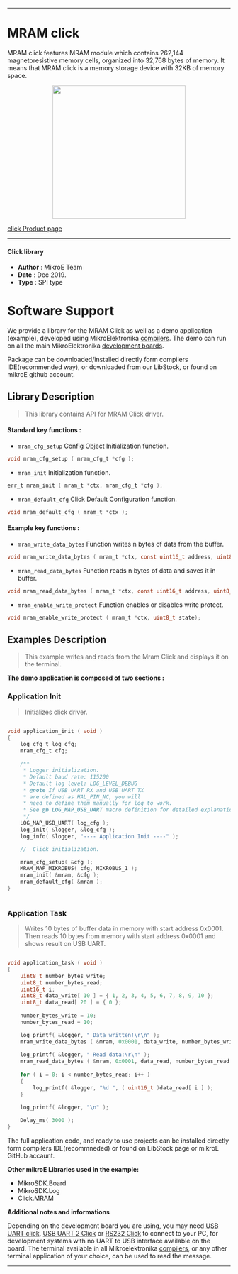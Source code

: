 

---
# MRAM click

MRAM click features MRAM module which contains 262,144 magnetoresistive memory cells, organized into 32,768 bytes of memory. It means that MRAM click is a memory storage device with 32KB of memory space. 

<p align="center">
  <img src="https://download.mikroe.com/images/click_for_ide/mram_click.png" height=300px>
</p>

[click Product page](https://www.mikroe.com/mram-click)

---


#### Click library 

- **Author**        : MikroE Team
- **Date**          : Dec 2019.
- **Type**          : SPI type


# Software Support

We provide a library for the MRAM Click 
as well as a demo application (example), developed using MikroElektronika 
[compilers](https://shop.mikroe.com/compilers). 
The demo can run on all the main MikroElektronika [development boards](https://shop.mikroe.com/development-boards).

Package can be downloaded/installed directly form compilers IDE(recommended way), or downloaded from our LibStock, or found on mikroE github account. 

## Library Description

> This library contains API for MRAM Click driver.

#### Standard key functions :

- `mram_cfg_setup` Config Object Initialization function.
```c
void mram_cfg_setup ( mram_cfg_t *cfg ); 
```

- `mram_init` Initialization function.
```c
err_t mram_init ( mram_t *ctx, mram_cfg_t *cfg );
```

- `mram_default_cfg` Click Default Configuration function.
```c
void mram_default_cfg ( mram_t *ctx );
```

#### Example key functions :

- `mram_write_data_bytes` Function writes n bytes of data from the buffer.
```c
void mram_write_data_bytes ( mram_t *ctx, const uint16_t address, uint8_t *buffer, const uint16_t nBytes);
```

- `mram_read_data_bytes` Function reads n bytes of data and saves it in buffer.
```c
void mram_read_data_bytes ( mram_t *ctx, const uint16_t address, uint8_t *buffer, const uint16_t n_bytes);
```

- `mram_enable_write_protect` Function enables or disables write protect.
```c
void mram_enable_write_protect ( mram_t *ctx, uint8_t state);
```

## Examples Description

> This example writes and reads from the Mram Click and displays it on the terminal.

**The demo application is composed of two sections :**

### Application Init 

> Initializes click driver.

```c

void application_init ( void )
{
    log_cfg_t log_cfg;
    mram_cfg_t cfg;

    /** 
     * Logger initialization.
     * Default baud rate: 115200
     * Default log level: LOG_LEVEL_DEBUG
     * @note If USB_UART_RX and USB_UART_TX 
     * are defined as HAL_PIN_NC, you will 
     * need to define them manually for log to work. 
     * See @b LOG_MAP_USB_UART macro definition for detailed explanation.
     */
    LOG_MAP_USB_UART( log_cfg );
    log_init( &logger, &log_cfg );
    log_info( &logger, "---- Application Init ----" );

    //  Click initialization.

    mram_cfg_setup( &cfg );
    MRAM_MAP_MIKROBUS( cfg, MIKROBUS_1 );
    mram_init( &mram, &cfg );
    mram_default_cfg( &mram );
}
  
```

### Application Task

> Writes 10 bytes of buffer data in memory with start address 0x0001. 
> Then reads 10 bytes from memory with start address 0x0001 and shows result on USB UART.

```c

void application_task ( void )
{
    uint8_t number_bytes_write;
    uint8_t number_bytes_read;
    uint16_t i;
    uint8_t data_write[ 10 ] = { 1, 2, 3, 4, 5, 6, 7, 8, 9, 10 };
    uint8_t data_read[ 20 ] = { 0 };
    
    number_bytes_write = 10;
    number_bytes_read = 10;

    log_printf( &logger, " Data written!\r\n" );
    mram_write_data_bytes ( &mram, 0x0001, data_write, number_bytes_write );
    
    log_printf( &logger, " Read data:\r\n" );
    mram_read_data_bytes ( &mram, 0x0001, data_read, number_bytes_read );
    
    for ( i = 0; i < number_bytes_read; i++ )
    {
        log_printf( &logger, "%d ", ( uint16_t )data_read[ i ] );
    }
    
    log_printf( &logger, "\n" );

    Delay_ms( 3000 );
}

```

The full application code, and ready to use projects can be  installed directly form compilers IDE(recommneded) or found on LibStock page or mikroE GitHub accaunt.

**Other mikroE Libraries used in the example:** 

- MikroSDK.Board
- MikroSDK.Log
- Click.MRAM

**Additional notes and informations**

Depending on the development board you are using, you may need 
[USB UART click](https://shop.mikroe.com/usb-uart-click), 
[USB UART 2 Click](https://shop.mikroe.com/usb-uart-2-click) or 
[RS232 Click](https://shop.mikroe.com/rs232-click) to connect to your PC, for 
development systems with no UART to USB interface available on the board. The 
terminal available in all Mikroelektronika 
[compilers](https://shop.mikroe.com/compilers), or any other terminal application 
of your choice, can be used to read the message.



---
